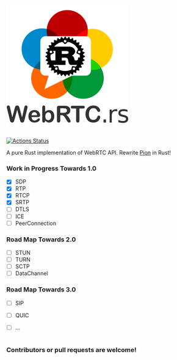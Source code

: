 # ![revc](doc/webrtc.rs.png) 

[![Actions Status](https://github.com/rtcrs/webrtc/workflows/webrtc/badge.svg?branch=master)](https://github.com/rtcrs/webrtc/actions) 

A pure Rust implementation of WebRTC API. Rewrite [Pion](http://pion.ly) in Rust!

### Work in Progress Towards 1.0

- [x] SDP
- [x] RTP
- [x] RTCP
- [x] SRTP
- [ ] DTLS
- [ ] ICE
- [ ] PeerConnection

### Road Map Towards 2.0

- [ ] STUN
- [ ] TURN
- [ ] SCTP
- [ ] DataChannel

### Road Map Towards 3.0

- [ ] SIP
- [ ] QUIC
- [ ] ...


# 
### Contributors or pull requests are welcome!
